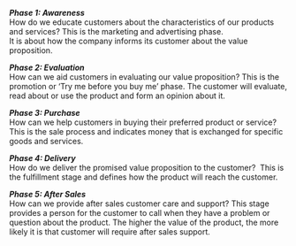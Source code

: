 **_Phase 1: Awareness_**  
How do we educate customers about the characteristics of our products and services? This is the marketing and advertising phase.  
It is about how the company informs its customer about the value proposition.  
  
**_Phase 2: Evaluation_**  
How can we aid customers in evaluating our value proposition? This is the promotion or ‘Try me before you buy me’ phase. The customer will evaluate, read about or use the product and form an opinion about it.  
  
**_Phase 3: Purchase_**  
How can we help customers in buying their preferred product or service? This is the sale process and indicates money that is exchanged for specific goods and services.  
  
**_Phase 4: Delivery_**  
How do we deliver the promised value proposition to the customer?  This is the fulfillment stage and defines how the product will reach the customer.  
  
**_Phase 5: After Sales_**  
How can we provide after sales customer care and support? This stage provides a person for the customer to call when they have a problem or question about the product. The higher the value of the product, the more likely it is that customer will require after sales support.